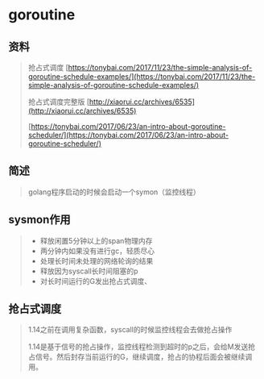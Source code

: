 # goroutine

## 资料

> 抢占式调度 [https://tonybai.com/2017/11/23/the-simple-analysis-of-goroutine-schedule-examples/](https://tonybai.com/2017/11/23/the-simple-analysis-of-goroutine-schedule-examples/)
>
> 抢占式调度完整版 [http://xiaorui.cc/archives/6535](http://xiaorui.cc/archives/6535)
>
> [https://tonybai.com/2017/06/23/an-intro-about-goroutine-scheduler/](https://tonybai.com/2017/06/23/an-intro-about-goroutine-scheduler/)

## 简述

> golang程序启动的时候会启动一个symon（监控线程）

## sysmon作用

> * 释放闲置5分钟以上的span物理内存
> * 两分钟内如果没有进行gc，轻质尽心
> * 处理长时间未处理的网络轮询的结果
> * 释放因为syscall长时间阻塞的p
> * 对长时间运行的G发出抢占式调度、

## 抢占式调度

> 1.14之前在调用复杂函数，syscall的时候监控线程会去做抢占操作
>
> 1.14是基于信号的抢占操作，监控线程检测到超时的p之后，会给M发送抢占信号。然后封存当前运行的G，继续调度，抢占的协程后面会被继续调用。



